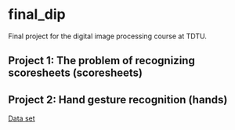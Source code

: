 # final_dip

Final project for the digital image processing course at TDTU.


## Project 1: The problem of recognizing scoresheets (scoresheets)


## Project 2: Hand gesture recognition (hands)

[Data set](https://www.kaggle.com/datasets/shyambhu/hands-and-palm-images-dataset)